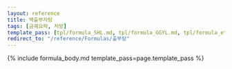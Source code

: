 ```yaml
---
layout: reference
title: 백출부자탕
tags: [금궤요략, 처방]
template_pass: [tpl/formula_SHL.md, tpl/formula_GGYL.md, tpl/formula_etc.md]
redirect_to: "/reference/Formulas/출부탕"
---
```


{% include formula_body.md template_pass=page.template_pass %}
